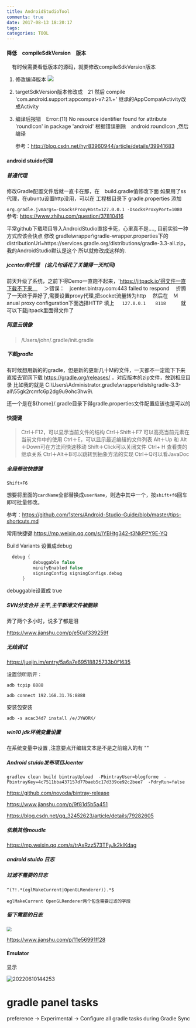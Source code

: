 ```yaml
---
title: AndroidStudioTool
comments: true
date: 2017-08-13 18:20:17
tags:
categories: TOOL
---
```


#### 降低　compileSdkVersion　版本

 　有时候需要看低版本的源码，就要修改compileSdkVersion版本

1. 修改编译版本
   ![](AndroidStudioTool/DeepinScrot_compile.png)

2. targetSdkVersion版本修改成　21   然后   compile 'com.android.support:appcompat-v7:21.+' 继承的AppCompatActivity改成Activity

3. 编译后报错　Error:(11) No resource identifier found for attribute 'roundIcon' in package 'android'
    根据错误删除　android:roundIcon ,然后编译
   
   参考：http://blog.csdn.net/hyr83960944/article/details/39941683

#### android stuido代理

##### 普通代理

修改Gradle配置文件后就一直卡在那，在　build.gradle值修改下面
如果用了ss代理，在ubuntu设置http没用，可以在 工程根目录下 gradle.properties  添加

`org.gradle.jvmargs=-DsocksProxyHost=127.0.0.1 -DsocksProxyPort=1080
`
参考: https://www.zhihu.com/question/37810416

平常github下载项目导入AndroidStudio直接卡死，心里真不是...., 目前实验一种方式应该会快点
修改 gradle\wrapper\gradle-wrapper.properties下的 distributionUrl=https\://services.gradle.org/distributions/gradle-3.3-all.zip， 我的AndroidStudio默认是这个 所以就修改成这样的.

##### jcenter库代理　(这几句话花了关键得一天时间)

前天升级了系统，之前下得Demo一直跑不起来，'https://jitpack.io'得文件一直下载不下来　
　＞错误：　jcenter.bintray.com:443 failed to respond
　折腾了一天终于弄好了,需要设置proxy代理,把socket流量转为http
　然后在　Ｍanual proxy configuration下面选择HTTP 填上
　 ` 127.0.0.1 　 8118
　 `
　 就可以下载jitpack里面得文件了

##### 阿里云镜像

> /Users/john/.gradle/init.gradle

##### 下载gradle

  有时候想用新的的gradle，但是新的更新几十M的文件，一天都不一定能下下来
   直接去官网下载 https://gradle.org/releases/  ，对应版本的zip文件，放到相应目录
  比如我的就是 C:\Users\Administrator\.gradle\wrapper\dists\gradle-3.3-all\55gk2rcmfc6p2dg9u9ohc3hw9\

还一个是在${home}/.gradle目录下得gradle.properties文件配置应该也是可以的

#### 快捷键

> Ctrl＋F12，可以显示当前文件的结构
> Ctrl＋Shift＋F7 可以高亮当前元素在当前文件中的使用 
> Ctrl＋E，可以显示最近编辑的文件列表
>  Alt＋Up 和 Alt＋Down可在方法间快速移动
>  Shift＋Click可以关闭文件
>  Ctrl+ H 查看类的继承关系
>  Ctrl＋Alt＋B可以跳转到抽象方法的实现
>  Ctrl＋Q可以看JavaDoc

##### 全局修改快捷键

`Shift+F6`

想要将里面的`cardName`全部替换成`userName`，则选中其中一个，按`shift+f6`回车即可批量修改。

参考：https://github.com/1sters/Android-Studio-Guide/blob/master/tips-shortcuts.md

常用快捷键:https://mp.weixin.qq.com/s/lYBHtg342-t3NkPPY9E-YQ

Build Variants 设置成debug

```groovy
  debug {
          debuggable false
          minifyEnabled false
          signingConfig signingConfigs.debug
      }
```

debuggable设置成 true

##### SVN分支合并 主干,主干新增文件被删除

弄了两个多小时，说多了都是泪

https://www.jianshu.com/p/e50af339259f

##### 无线调试

<https://juejin.im/entry/5a6a7e69518825733b0f1635>

设置侦听断开 :

```
adb tcpip 8888

adb connect 192.168.31.76:8888
```

安装包安装

`adb -s acac34d7 install /e/JYWORK/`

##### win10 jdk环境变量设置

在系统变量中设置 ,注意要点开编辑文本是不是之前输入的有 ""

##### Android stuido发布项目Jcenter

```
gradlew clean build bintrayUpload  -PbintrayUser=blogforme  -PbintrayKey=4c7511bba437157d77baeb5c17d339ce92c2bee7  -PdryRun=false
```

https://github.com/novoda/bintray-release

https://www.jianshu.com/p/9f81d5b5a451

https://blog.csdn.net/qq_32452623/article/details/79282605

##### 依赖其他moudle

https://mp.weixin.qq.com/s/trAxRzz573TFyJk2klKdag

##### android stuido 日志

##### 过滤不需要的日志

```
^(?!.*(eglMakeCurrent|OpenGLRenderer)).*$

eglMakeCurrent OpenGLRenderer两个包含需要过滤的字段
```

##### 留下需要的日志

<img src="AndroidStudioTool/Screen Shot 2021-02-06 at 11.57.50 AM.png" style="zoom: 80%;" />

https://www.jianshu.com/p/11e56991ff28

#### Emulator

显示

![20220610144253](AndroidStudioTool/20220610144253.jpg)

# gradle panel tasks

preference -> Experimental -> Configure all gradle tasks during Gradle Sync